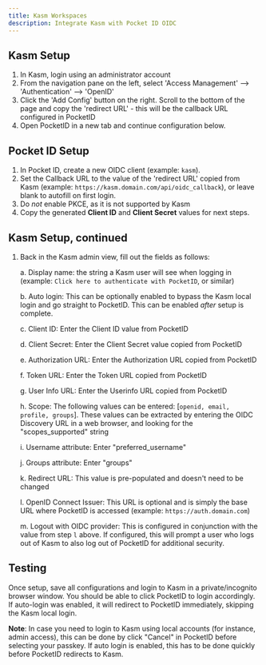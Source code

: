 ```yaml
---
title: Kasm Workspaces
description: Integrate Kasm with Pocket ID OIDC
---
```


## Kasm Setup

1. In Kasm, login using an administrator account
2. From the navigation pane on the left, select 'Access Management' --> 'Authentication' --> 'OpenID'
3. Click the 'Add Config' button on the right. Scroll to the bottom of the page and copy the 'redirect URL' - this will be the callback URL configured in PocketID
4. Open PocketID in a new tab and continue configuration below.

## Pocket ID Setup

1. In Pocket ID, create a new OIDC client (example: `kasm`).
2. Set the Callback URL to the value of the 'redirect URL' copied from Kasm (example: `https://kasm.domain.com/api/oidc_callback`), or leave blank to autofill on first login.
3. Do _not_ enable PKCE, as it is not supported by Kasm
4. Copy the generated **Client ID** and **Client Secret** values for next steps.

## Kasm Setup, continued

1. Back in the Kasm admin view, fill out the fields as follows:

   a. Display name: the string a Kasm user will see when logging in (example: `Click here to authenticate with PocketID`, or similar)

   b. Auto login: This can be optionally enabled to bypass the Kasm local login and go straight to PocketID. This can be enabled _after_ setup is complete.

   c. Client ID: Enter the Client ID value from PocketID

   d. Client Secret: Enter the Client Secret value copied from PocketID

   e. Authorization URL: Enter the Authorization URL copied from PocketID

   f. Token URL: Enter the Token URL copied from PocketID

   g. User Info URL: Enter the Userinfo URL copied from PocketID

   h. Scope: The following values can be entered: [`openid, email, profile, groups`]. These values can be extracted by entering the OIDC Discovery URL in a web browser, and looking for the "scopes_supported" string

   i. Username attribute: Enter "preferred_username"

   j. Groups attribute: Enter "groups"

   k. Redirect URL: This value is pre-populated and doesn't need to be changed

   l. OpenID Connect Issuer: This URL is optional and is simply the base URL where PocketID is accessed (example: `https://auth.domain.com`)

   m. Logout with OIDC provider: This is configured in conjunction with the value from step `l` above. If configured, this will prompt a user who logs out of Kasm to also log out of PocketID for additional security.

## Testing

Once setup, save all configurations and login to Kasm in a private/incognito browser window. You should be able to click PocketID to login accordingly. If auto-login was enabled, it will redirect to PocketID immediately, skipping the Kasm local login.

**Note**: In case you need to login to Kasm using local accounts (for instance, admin access), this can be done by click "Cancel" in PocketID before selecting your passkey. If auto login is enabled, this has to be done quickly before PocketID redirects to Kasm.
